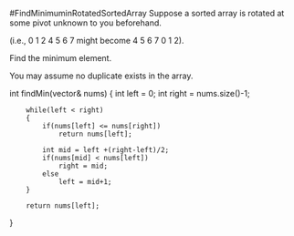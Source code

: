 #FindMinimuminRotatedSortedArray
Suppose a sorted array is rotated at some pivot unknown to you beforehand.

(i.e., 0 1 2 4 5 6 7 might become 4 5 6 7 0 1 2).

Find the minimum element.

You may assume no duplicate exists in the array.


int findMin(vector<int>& nums)
{
        int left = 0;
        int right = nums.size()-1;
        
        while(left < right)
        {
            if(nums[left] <= nums[right])
                return nums[left];
            
            int mid = left +(right-left)/2;
            if(nums[mid] < nums[left])
                right = mid;
            else 
                left = mid+1;
        }
        
        return nums[left];
}
